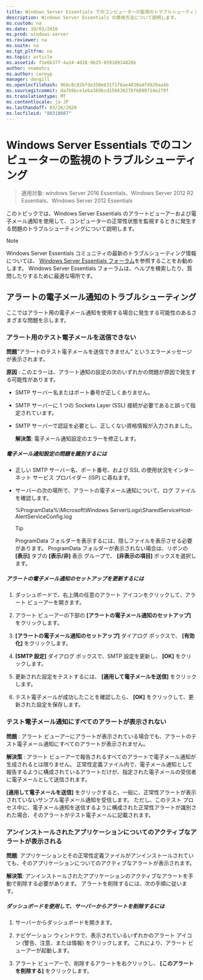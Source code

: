 ```yaml
---
title: Windows Server Essentials でのコンピューターの監視のトラブルシューティング
description: Windows Server Essentials の使用方法について説明します。
ms.custom: na
ms.date: 10/03/2016
ms.prod: windows-server
ms.reviewer: na
ms.suite: na
ms.tgt_pltfrm: na
ms.topic: article
ms.assetid: f1e6b377-4a24-4d28-9b25-05910914826b
author: nnamuhcs
ms.author: coreyp
manager: dongill
ms.openlocfilehash: 968c8c82bfde350e631f1f6ae4830a4fd920aa4b
ms.sourcegitcommit: da7b9bce1eba369bcd156639276f6899714e279f
ms.translationtype: MT
ms.contentlocale: ja-JP
ms.lasthandoff: 03/26/2020
ms.locfileid: "80318607"
---
```

# <a name="troubleshoot-computer-monitoring-in-windows-server-essentials"></a>Windows Server Essentials でのコンピューターの監視のトラブルシューティング

>適用対象: windows Server 2016 Essentials、Windows Server 2012 R2 Essentials、Windows Server 2012 Essentials

このトピックでは、Windows Server Essentials のアラートビューアーおよび電子メール通知を使用して、コンピューターの正常性状態を監視するときに発生する問題のトラブルシューティングについて説明します。  
  
> [!NOTE]
>  Windows Server Essentials コミュニティの最新のトラブルシューティング情報については、 [Windows Server Essentials フォーラム](https://social.technet.microsoft.com/Forums/winserveressentials/threads)を参照することをお勧めします。 Windows Server Essentials フォーラムは、ヘルプを検索したり、質問したりするために最適な場所です。  
  
##  <a name="troubleshooting-email-notifications-for-alerts"></a><a name="BKMK_TS"></a>アラートの電子メール通知のトラブルシューティング  
 ここではアラート用の電子メール通知を使用する場合に発生する可能性のあるさまざまな問題を示します。  
  
### <a name="cannot-send-the-test-email-for-the-alert"></a>アラート用のテスト電子メールを送信できない  
 **問題**"アラートのテスト電子メールを送信できません" というエラーメッセージが表示されます。  
  
 **原因** : このエラーは、アラート通知の設定の次のいずれかの問題が原因で発生する可能性があります。  
  
- SMTP サーバー名またはポート番号が正しくありません。  
  
- SMTP サーバーに 1 つの Sockets Layer (SSL) 接続が必要であると誤って指定されています。  
  
- SMTP サーバーで認証を必要とし、正しくない資格情報が入力されました。  
  
  **解決策**: 電子メール通知設定のエラーを修正します。  
  
##### <a name="to-identify-issues-in-your-email-notification-settings"></a>電子メール通知設定の問題を識別するには  
  
-   正しい SMTP サーバー名、ポート番号、および SSL の使用状況をインターネット サービス プロバイダー (ISP) に尋ねます。  
  
-   サーバーの次の場所で、アラートの電子メール通知について、ログ ファイルを確認します。  
  
     %ProgramData%\Microsoft\Windows Server\Logs\SharedServiceHost-AlertServiceConfig.log  
  
    > [!TIP]
    >  ProgramData フォルダーを表示するには、隠しファイルを表示させる必要があります。 ProgramData フォルダーが表示されない場合は、リボンの **[表示]** タブの **[表示/非]** 表示 グループで、 **[非表示の項目]** ボックスを選択します。  
  
##### <a name="to-update-your-email-notification-setup-for-alerts"></a>アラートの電子メール通知のセットアップを更新するには  
  
1.  ダッシュボードで、右上隅の任意のアラート アイコンをクリックして、アラート ビューアーを開きます。  
  
2.  アラート ビューアーの下部の **[アラートの電子メール通知のセットアップ]** をクリックします。  
  
3.  **[アラートの電子メール通知のセットアップ]** ダイアログ ボックスで、 **[有効化]** をクリックします。  
  
4.  **[SMTP 設定]** ダイアログ ボックスで、SMTP 設定を更新し、 **[OK]** をクリックします。  
  
5.  更新された設定をテストするには、 **[適用して電子メールを送信]** をクリックします。  
  
6.  テスト電子メールが成功したことを確認したら、 **[OK]** をクリックして、更新された設定を保存します。  
  
### <a name="test-email-notification-does-not-list-any-alerts"></a>テスト電子メール通知にすべてのアラートが表示されない  
 **問題** : アラート ビューアーにアラートが表示されている場合でも、アラートのテスト電子メール通知にすべてのアラートが表示されません。  
  
 **解決策** : アラート ビューアーで報告されるすべてのアラートで電子メール通知が生成されるとは限りません。 正常性定義ファイル内で、電子メール通知として報告するように構成されているアラートだけが、指定された電子メールの受信者に電子メールとして送信されます。  
  
 **[適用して電子メールを送信]** をクリックすると、一般に、正常性アラートが表示されていないサンプル電子メール通知を受信します。 ただし、このテスト プロセス中に、電子メール通知を送信するように構成された正常性アラートが識別された場合、そのアラートがテスト電子メールに記載されます。  
  
### <a name="active-alerts-are-displayed-for-an-uninstalled-application"></a>アンインストールされたアプリケーションについてのアクティブなアラートが表示される  
 **問題**: アプリケーションとその正常性定義ファイルがアンインストールされていても、そのアプリケーションについてのアクティブなアラートが表示されます。  
  
 **解決策**: アンインストールされたアプリケーションのアクティブなアラートを手動で削除する必要があります。 アラートを削除するには、次の手順に従います。  
  
##### <a name="to-delete-an-alert-from-the-server-by-using-the-dashboard"></a>ダッシュボードを使用して、サーバーからアラートを削除するには  
  
1.  サーバーからダッシュボードを開きます。  
  
2.  ナビゲーション ウィンドウで、表示されているいずれかのアラート アイコン (警告、注意、または情報) をクリックします。 これにより、アラート ビューアーが起動します。  
  
3.  アラート ビューアーで、削除するアラートを右クリックし、 **[このアラートを削除する]** をクリックします。
